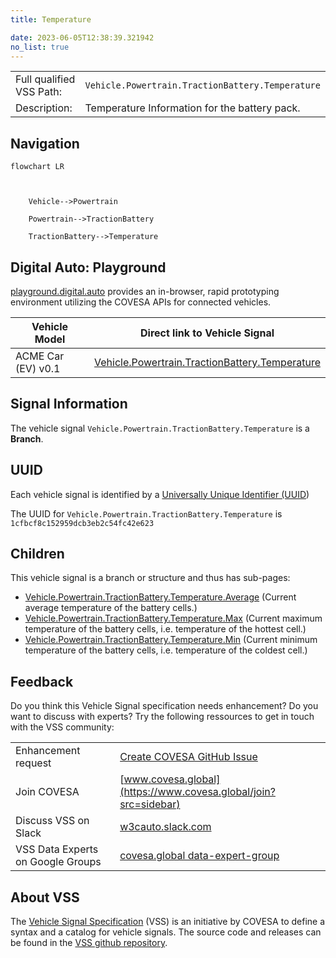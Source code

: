 ```yaml
---
title: Temperature

date: 2023-06-05T12:38:39.321942
no_list: true
---
```



| | |
|---|---|
| Full qualified VSS Path: | `Vehicle.Powertrain.TractionBattery.Temperature` |
| Description: | Temperature Information for the battery pack. |

## Navigation

```mermaid
flowchart LR



    Vehicle-->Powertrain

    Powertrain-->TractionBattery

    TractionBattery-->Temperature

```


## Digital Auto: Playground

[playground.digital.auto](http://digital.auto) provides an in-browser, rapid prototyping environment utilizing the COVESA APIs for connected vehicles. 

| Vehicle Model | Direct link to Vehicle Signal |
|---|---|
| ACME Car (EV) v0.1 | [Vehicle.Powertrain.TractionBattery.Temperature](https://digitalauto.netlify.app/model/STLWzk1WyqVVLbfymb4f/cvi/list/Vehicle.Powertrain.TractionBattery.Temperature/) |


## Signal Information




The vehicle signal `Vehicle.Powertrain.TractionBattery.Temperature` is a **Branch**.





## UUID

Each vehicle signal is identified by a [Universally Unique Identifier (UUID](https://en.wikipedia.org/wiki/Universally_unique_identifier))

The UUID for `Vehicle.Powertrain.TractionBattery.Temperature` is `1cfbcf8c152959dcb3eb2c54fc42e623`

## Children

This vehicle signal is a branch or structure and thus has sub-pages:

- [Vehicle.Powertrain.TractionBattery.Temperature.Average](average/) (Current average temperature of the battery cells.)
- [Vehicle.Powertrain.TractionBattery.Temperature.Max](max/) (Current maximum temperature of the battery cells, i.e. temperature of the hottest cell.)
- [Vehicle.Powertrain.TractionBattery.Temperature.Min](min/) (Current minimum temperature of the battery cells, i.e. temperature of the coldest cell.)


## Feedback

Do you think this Vehicle Signal specification needs enhancement? Do you want to discuss with experts? Try the following ressources to get in touch with the VSS community:

| | |
|---|---|
| Enhancement request | [Create COVESA GitHub Issue](https://github.com/COVESA/vehicle_signal_specification/issues/new?body=Please+describe+your+feedback&title=Signal+feedback+Vehicle.Powertrain.TractionBattery.Temperature) |
| Join COVESA | [www.covesa.global](https://www.covesa.global/join?src=sidebar) |
| Discuss VSS on Slack | [w3cauto.slack.com](http://w3cauto.slack.com/) |
| VSS Data Experts on Google Groups | [covesa.global data-expert-group](https://groups.google.com/a/covesa.global/g/data-expert-group) |

## About VSS

The [Vehicle Signal Specification](https://covesa.github.io/vehicle_signal_specification/) (VSS)
is an initiative by COVESA to define a syntax and a catalog for vehicle signals.
The source code and releases can be found in the [VSS github repository](https://github.com/COVESA/vehicle_signal_specification).

